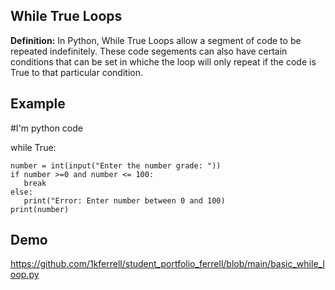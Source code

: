 ## While True Loops

**Definition:** In Python, While True Loops allow a segment of code to be repeated indefinitely. These code segements can also have certain conditions that can be set in whiche the loop will only repeat if the code is True to that particular condition.

## Example

#I'm python code

while True:

    number = int(input("Enter the number grade: "))
    if number >=0 and number <= 100:
       break
    else:
       print("Error: Enter number between 0 and 100)
    print(number)

## Demo

https://github.com/1kferrell/student_portfolio_ferrell/blob/main/basic_while_loop.py

